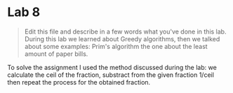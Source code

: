 # Lab 8

> Edit this file and describe in a few words what you've done in this lab.
During this lab we learned about Greedy algorithms, then we talked about some examples: Prim's algorithm the one about the least amount of paper bills.

To solve the assignment I used the method discussed during the lab: we calculate the ceil of the fraction, substract from the given fraction 1/ceil then repeat the process for the obtained fraction.



